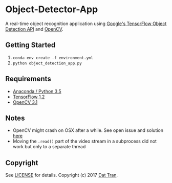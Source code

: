 # Object-Detector-App

A real-time object recognition application using [Google's TensorFlow Object Detection API](https://github.com/tensorflow/models/tree/master/object_detection) and [OpenCV](http://opencv.org/).

## Getting Started
1. `conda env create -f environment.yml`
2. `python object_detection_app.py`

## Requirements
- [Anaconda / Python 3.5](https://www.continuum.io/downloads)
- [TensorFlow 1.2](https://www.tensorflow.org/)
- [OpenCV 3.1](http://opencv.org/)

## Notes
- OpenCV might crash on OSX after a while. See open issue and solution [here](https://github.com/opencv/opencv/issues/5874)
- Moving the `.read()` part of the video stream in a subprocess did not work but only to a separate thread

## Copyright

See [LICENSE](LICENSE) for details.
Copyright (c) 2017 [Dat Tran](http://www.dat-tran.com/).

